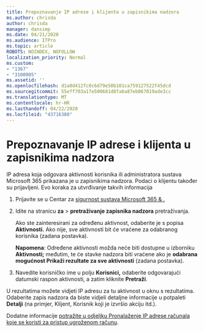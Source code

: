 ```yaml
---
title: Prepoznavanje IP adrese i klijenta u zapisnikima nadzora
ms.author: chrisda
author: chrisda
manager: dansimp
ms.date: 04/21/2020
ms.audience: ITPro
ms.topic: article
ROBOTS: NOINDEX, NOFOLLOW
localization_priority: Normal
ms.custom:
- "1367"
- "3100005"
ms.assetid: ''
ms.openlocfilehash: d1a0d412fc0c6d79e50b101ca759127522f45dcd
ms.sourcegitcommit: 55eff703a17e500681d8fa6a87eb067019ade3cc
ms.translationtype: MT
ms.contentlocale: hr-HR
ms.lasthandoff: 04/22/2020
ms.locfileid: "43716380"
---
```

# <a name="identify-ip-address-and-client-in-audit-logs"></a>Prepoznavanje IP adrese i klijenta u zapisnikima nadzora

IP adresa koja odgovara aktivnosti korisnika ili administratora sustava Microsoft 365 prikazana je u zapisnikima nadzora. Podaci o klijentu također su prijavljeni. Evo koraka za utvrđivanje takvih informacija

1. Prijavite se u Centar za [sigurnost sustava Microsoft 365 & .](https://protection.office.com/)

2. Idite na stranicu **za** > **pretraživanje zapisnika nadzora** pretraživanja.

   Ako ste zainteresirani za određenu aktivnost, odaberite je s popisa **Aktivnosti.** Ako nije, sve aktivnosti bit će vraćene za odabranog korisnika (zadana postavka).

   **Napomena**: Određene aktivnosti možda neće biti dostupne u izborniku **Aktivnosti;** međutim, te će stavke nadzora biti vraćene ako je **odabrana mogućnost Prikaži rezultate za sve aktivnosti** (zadana postavka).

3. Navedite korisničko ime u polju **Korisnici,** odaberite odgovarajući datumski raspon aktivnosti, a zatim kliknite **Pretraži**.

U rezultatima možete vidjeti IP adresu za tu aktivnost u oknu s rezultatima. Odaberite zapis nadzora da biste vidjeli detaljne informacije u potpaleti **Detalji** (na primjer, Klijent, Korisnik koji je izvršio akciju itd.).

Dodatne informacije [potražite u odjeljku Pronalaženje IP adrese računala koje se koristi za pristup ugroženom računu](https://docs.microsoft.com/office365/securitycompliance/auditing-troubleshooting-scenarios#finding-the-ip-address-of-the-computer-used-to-access-a-compromised-account).
